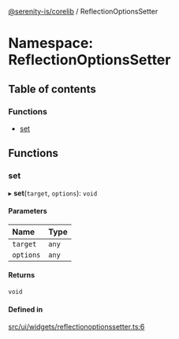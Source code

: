 [@serenity-is/corelib](../README.md) / ReflectionOptionsSetter

# Namespace: ReflectionOptionsSetter

## Table of contents

### Functions

- [set](ReflectionOptionsSetter.md#set)

## Functions

### set

▸ **set**(`target`, `options`): `void`

#### Parameters

| Name | Type |
| :------ | :------ |
| `target` | `any` |
| `options` | `any` |

#### Returns

`void`

#### Defined in

[src/ui/widgets/reflectionoptionssetter.ts:6](https://github.com/serenity-is/serenity/blob/master/packages/corelib/src/ui/widgets/reflectionoptionssetter.ts#L6)
